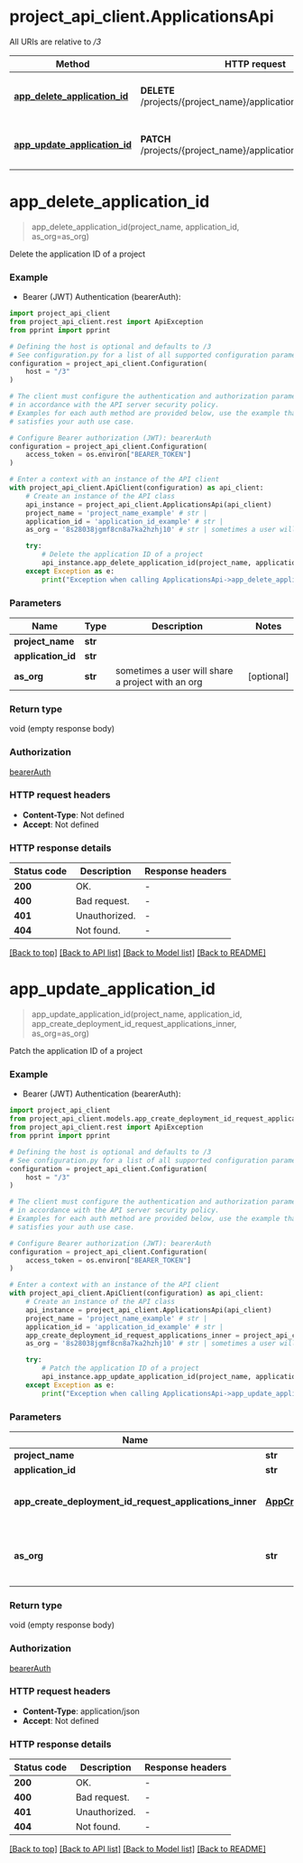 # project_api_client.ApplicationsApi

All URIs are relative to */3*

Method | HTTP request | Description
------------- | ------------- | -------------
[**app_delete_application_id**](ApplicationsApi.md#app_delete_application_id) | **DELETE** /projects/{project_name}/applications/{application_id} | Delete the application ID of a project
[**app_update_application_id**](ApplicationsApi.md#app_update_application_id) | **PATCH** /projects/{project_name}/applications/{application_id} | Patch the application ID of a project


# **app_delete_application_id**
> app_delete_application_id(project_name, application_id, as_org=as_org)

Delete the application ID of a project



### Example

* Bearer (JWT) Authentication (bearerAuth):

```python
import project_api_client
from project_api_client.rest import ApiException
from pprint import pprint

# Defining the host is optional and defaults to /3
# See configuration.py for a list of all supported configuration parameters.
configuration = project_api_client.Configuration(
    host = "/3"
)

# The client must configure the authentication and authorization parameters
# in accordance with the API server security policy.
# Examples for each auth method are provided below, use the example that
# satisfies your auth use case.

# Configure Bearer authorization (JWT): bearerAuth
configuration = project_api_client.Configuration(
    access_token = os.environ["BEARER_TOKEN"]
)

# Enter a context with an instance of the API client
with project_api_client.ApiClient(configuration) as api_client:
    # Create an instance of the API class
    api_instance = project_api_client.ApplicationsApi(api_client)
    project_name = 'project_name_example' # str | 
    application_id = 'application_id_example' # str | 
    as_org = '8s28038jgmf8cn8a7ka2hzhj10' # str | sometimes a user will share a project with an org  (optional)

    try:
        # Delete the application ID of a project
        api_instance.app_delete_application_id(project_name, application_id, as_org=as_org)
    except Exception as e:
        print("Exception when calling ApplicationsApi->app_delete_application_id: %s\n" % e)
```



### Parameters


Name | Type | Description  | Notes
------------- | ------------- | ------------- | -------------
 **project_name** | **str**|  | 
 **application_id** | **str**|  | 
 **as_org** | **str**| sometimes a user will share a project with an org  | [optional] 

### Return type

void (empty response body)

### Authorization

[bearerAuth](../README.md#bearerAuth)

### HTTP request headers

 - **Content-Type**: Not defined
 - **Accept**: Not defined

### HTTP response details

| Status code | Description | Response headers |
|-------------|-------------|------------------|
**200** | OK. |  -  |
**400** | Bad request. |  -  |
**401** | Unauthorized. |  -  |
**404** | Not found. |  -  |

[[Back to top]](#) [[Back to API list]](../README.md#documentation-for-api-endpoints) [[Back to Model list]](../README.md#documentation-for-models) [[Back to README]](../README.md)

# **app_update_application_id**
> app_update_application_id(project_name, application_id, app_create_deployment_id_request_applications_inner, as_org=as_org)

Patch the application ID of a project



### Example

* Bearer (JWT) Authentication (bearerAuth):

```python
import project_api_client
from project_api_client.models.app_create_deployment_id_request_applications_inner import AppCreateDeploymentIdRequestApplicationsInner
from project_api_client.rest import ApiException
from pprint import pprint

# Defining the host is optional and defaults to /3
# See configuration.py for a list of all supported configuration parameters.
configuration = project_api_client.Configuration(
    host = "/3"
)

# The client must configure the authentication and authorization parameters
# in accordance with the API server security policy.
# Examples for each auth method are provided below, use the example that
# satisfies your auth use case.

# Configure Bearer authorization (JWT): bearerAuth
configuration = project_api_client.Configuration(
    access_token = os.environ["BEARER_TOKEN"]
)

# Enter a context with an instance of the API client
with project_api_client.ApiClient(configuration) as api_client:
    # Create an instance of the API class
    api_instance = project_api_client.ApplicationsApi(api_client)
    project_name = 'project_name_example' # str | 
    application_id = 'application_id_example' # str | 
    app_create_deployment_id_request_applications_inner = project_api_client.AppCreateDeploymentIdRequestApplicationsInner() # AppCreateDeploymentIdRequestApplicationsInner | The application to be patched.
    as_org = '8s28038jgmf8cn8a7ka2hzhj10' # str | sometimes a user will share a project with an org  (optional)

    try:
        # Patch the application ID of a project
        api_instance.app_update_application_id(project_name, application_id, app_create_deployment_id_request_applications_inner, as_org=as_org)
    except Exception as e:
        print("Exception when calling ApplicationsApi->app_update_application_id: %s\n" % e)
```



### Parameters


Name | Type | Description  | Notes
------------- | ------------- | ------------- | -------------
 **project_name** | **str**|  | 
 **application_id** | **str**|  | 
 **app_create_deployment_id_request_applications_inner** | [**AppCreateDeploymentIdRequestApplicationsInner**](AppCreateDeploymentIdRequestApplicationsInner.md)| The application to be patched. | 
 **as_org** | **str**| sometimes a user will share a project with an org  | [optional] 

### Return type

void (empty response body)

### Authorization

[bearerAuth](../README.md#bearerAuth)

### HTTP request headers

 - **Content-Type**: application/json
 - **Accept**: Not defined

### HTTP response details

| Status code | Description | Response headers |
|-------------|-------------|------------------|
**200** | OK. |  -  |
**400** | Bad request. |  -  |
**401** | Unauthorized. |  -  |
**404** | Not found. |  -  |

[[Back to top]](#) [[Back to API list]](../README.md#documentation-for-api-endpoints) [[Back to Model list]](../README.md#documentation-for-models) [[Back to README]](../README.md)

